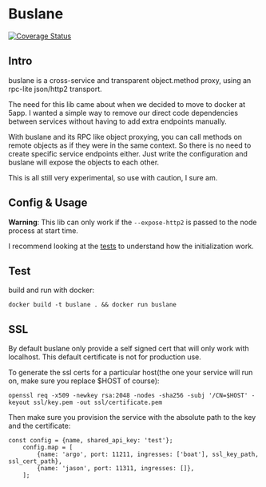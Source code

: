 # Buslane

[![Coverage Status](https://coveralls.io/repos/github/5app/buslane/badge.svg)](https://coveralls.io/github/5app/buslane)

## Intro

buslane is a cross-service and transparent object.method proxy, using an rpc-lite json/http2 transport.

The need for this lib came about when we decided to move to docker at 5app. I wanted a simple way to remove our direct code dependencies between services without having to add extra endpoints manually.

With buslane and its RPC like object proxying, you can call methods on remote objects as if they were in the same context. So there is no need to create specific service endpoints either. Just write the configuration and buslane will expose the objects to each other.

This is all still very experimental, so use with caution, I sure am.

## Config & Usage

__Warning__: This lib can only work if the ``--expose-http2`` is passed to the node process at start time.

I recommend looking at the [tests](https://github.com/5app/buslane/tree/master/test) to understand how the initialization work.

## Test

build and run with docker:

```
docker build -t buslane . && docker run buslane
```


## SSL

By default buslane only provide a self signed cert that will only work with localhost. This default certificate is not for production use. 

To generate the ssl certs for a particular host(the one your service will run on, make sure you replace $HOST of course):

    openssl req -x509 -newkey rsa:2048 -nodes -sha256 -subj '/CN=$HOST' -keyout ssl/key.pem -out ssl/certificate.pem

Then make sure you provision the service with the absolute path to the key and the certificate:

```
const config = {name, shared_api_key: 'test'};
	config.map = [
		{name: 'argo', port: 11211, ingresses: ['boat'], ssl_key_path, ssl_cert_path},
		{name: 'jason', port: 11311, ingresses: []},
	];

```


